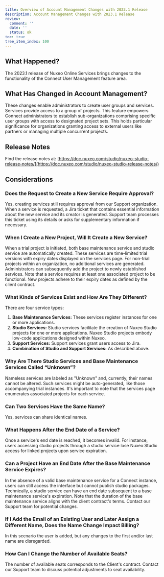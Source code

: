 ```yaml
---
title: Overview of Account Management Changes with 2023.1 Release
description: Account Management Changes with 2023.1 Release
review:
  comment: ''
  date: ''
  status: ok
toc: true
tree_item_index: 100
---
```

## What Happened?

The 2023.1 release of Nuxeo Online Services brings changes to the functionality of the Connect User Management feature area.

## What Has Changed in Account Management?

These changes enable administrators to create user groups and services. Services provide access to a group of projects. This feature empowers Connect administrators to establish sub-organizations comprising specific user groups with access to designated project sets. This holds particular significance for organizations granting access to external users like partners or managing multiple concurrent projects.

## Release Notes

Find the release notes at: [https://doc.nuxeo.com/studio/nuxeo-studio-release-notes/](https://doc.nuxeo.com/studio/nuxeo-studio-release-notes/)

## Considerations

### Does the Request to Create a New Service Require Approval?

Yes, creating services still requires approval from our Support organization. When a service is requested, a Jira ticket that contains essential information about the new service and its creator is generated. Support team processes this ticket using its details or asks for supplementary information if necessary.

### When I Create a New Project, Will It Create a New Service?

When a trial project is initiated, both base maintenance service and studio service are automatically created. These services are time-limited trial versions with expiry dates displayed on the services page. For non-trial projects within an organization, no additional services are generated. Administrators can subsequently add the project to newly established services. Note that a service requires at least one associated project to be functional. New projects adhere to their expiry dates as defined by the client contract.

### What Kinds of Services Exist and How Are They Different?

There are four service types:

1. **Base Maintenance Services:** These services register instances for one or more applications.
2. **Studio Services:** Studio services facilitate the creation of Nuxeo Studio projects for one or more applications. Nuxeo Studio projects embody low-code applications designed within Nuxeo.
3. **Support Services:** Support services grant users access to Jira.
4. **Combination of Studio and Support Services:** As described above.

### Why Are There Studio Services and Base Maintenance Services Called “Unknown”?

  Nameless services are labeled as "Unknown" and, currently, their names cannot be altered. Such services might be auto-generated, like those accompanying trial instances. It's important to note that the services page enumerates associated projects for each service.

### Can Two Services Have the Same Name?

  Yes, services can share identical names.

### What Happens After the End Date of a Service?

  Once a service's end date is reached, it becomes invalid. For instance, users accessing studio projects through a studio service lose Nuxeo Studio access for linked projects upon service expiration.

### Can a Project Have an End Date After the Base Maintenance Service Expires?

  In the absence of a valid base maintenance service for a Connect instance, users can still access the interface but cannot publish studio packages. Technically, a studio service can have an end date subsequent to a base maintenance service's expiration. Note that the duration of the base maintenance service aligns with the client contract's terms. Contact our Support team for potential changes.

### If I Add the Email of an Existing User and Later Assign a Different Name, Does the Name Change Impact Billing?

  In this scenario the user is added, but any changes to the first and/or last name are disregarded.

### How Can I Change the Number of Available Seats?

  The number of available seats corresponds to the Client's contract. Contact our Support team to discuss potential adjustments to seat availability.
